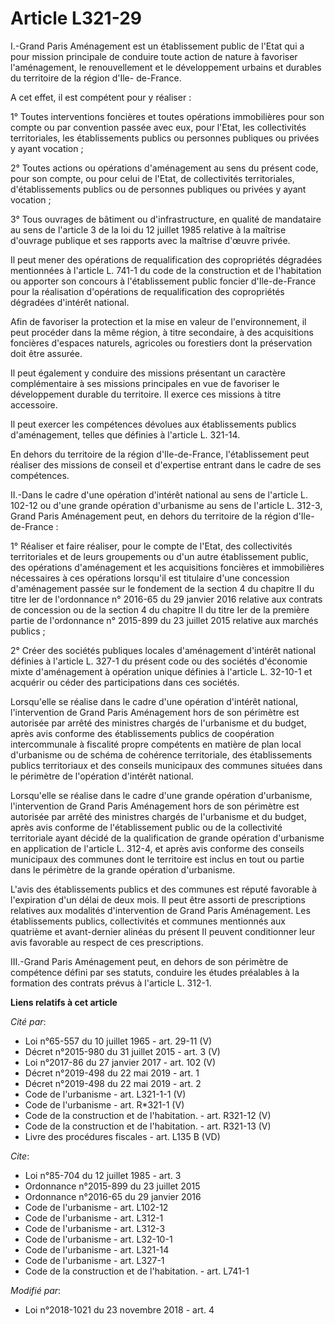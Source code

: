 # Article L321-29

I.-Grand Paris Aménagement est un établissement public de l'Etat qui a pour mission principale de conduire toute action de
nature à favoriser l'aménagement, le renouvellement et le développement urbains et durables du territoire de la région d'Ile-
de-France. 

A cet effet, il est compétent pour y réaliser : 

1° Toutes interventions foncières et toutes opérations immobilières pour son compte ou par convention passée avec eux, pour
l'Etat, les collectivités territoriales, les établissements publics ou personnes publiques ou privées y ayant vocation ; 

2° Toutes actions ou opérations d'aménagement au sens du présent code, pour son compte, ou pour celui de l'Etat, de
collectivités territoriales, d'établissements publics ou de personnes publiques ou privées y ayant vocation ; 

3° Tous ouvrages de bâtiment ou d'infrastructure, en qualité de mandataire au sens de l'article 3 de la loi du 12 juillet
1985 relative à la maîtrise d'ouvrage publique et ses rapports avec la maîtrise d'œuvre privée. 

Il peut mener des opérations de requalification des copropriétés dégradées mentionnées à l'article L. 741-1 du code de la
construction et de l'habitation ou apporter son concours à l'établissement public foncier d'Ile-de-France pour la réalisation
d'opérations de requalification des copropriétés dégradées d'intérêt national. 

Afin de favoriser la protection et la mise en valeur de l'environnement, il peut procéder dans la même région, à titre
secondaire, à des acquisitions foncières d'espaces naturels, agricoles ou forestiers dont la préservation doit être assurée. 

Il peut également y conduire des missions présentant un caractère complémentaire à ses missions principales en vue de
favoriser le développement durable du territoire. Il exerce ces missions à titre accessoire. 

Il peut exercer les compétences dévolues aux établissements publics d'aménagement, telles que définies à l'article L.
321-14. 

En dehors du territoire de la région d'Ile-de-France, l'établissement peut réaliser des missions de conseil et d'expertise
entrant dans le cadre de ses compétences. 

II.-Dans le cadre d'une opération d'intérêt national au sens de l'article L. 102-12 ou d'une grande opération d'urbanisme au
sens de l'article L. 312-3, Grand Paris Aménagement peut, en dehors du territoire de la région d'Ile-de-France : 

1° Réaliser et faire réaliser, pour le compte de l'Etat, des collectivités territoriales et de leurs groupements ou d'un
autre établissement public, des opérations d'aménagement et les acquisitions foncières et immobilières nécessaires à ces
opérations lorsqu'il est titulaire d'une concession d'aménagement passée sur le fondement de la section 4 du chapitre II du
titre Ier de l'ordonnance n° 2016-65 du 29 janvier 2016 relative aux contrats de concession ou de la section 4 du chapitre II
du titre Ier de la première partie de l'ordonnance n° 2015-899 du 23 juillet 2015 relative aux marchés publics ; 

2° Créer des sociétés publiques locales d'aménagement d'intérêt national définies à l'article L. 327-1 du présent code ou des
sociétés d'économie mixte d'aménagement à opération unique définies à l'article L. 32-10-1 et acquérir ou céder des
participations dans ces sociétés. 

Lorsqu'elle se réalise dans le cadre d'une opération d'intérêt national, l'intervention de Grand Paris Aménagement hors de
son périmètre est autorisée par arrêté des ministres chargés de l'urbanisme et du budget, après avis conforme des
établissements publics de coopération intercommunale à fiscalité propre compétents en matière de plan local d'urbanisme ou de
schéma de cohérence territoriale, des établissements publics territoriaux et des conseils municipaux des communes situées
dans le périmètre de l'opération d'intérêt national. 

Lorsqu'elle se réalise dans le cadre d'une grande opération d'urbanisme, l'intervention de Grand Paris Aménagement hors de
son périmètre est autorisée par arrêté des ministres chargés de l'urbanisme et du budget, après avis conforme de
l'établissement public ou de la collectivité territoriale ayant décidé de la qualification de grande opération d'urbanisme en
application de l'article L. 312-4, et après avis conforme des conseils municipaux des communes dont le territoire est inclus
en tout ou partie dans le périmètre de la grande opération d'urbanisme. 

L'avis des établissements publics et des communes est réputé favorable à l'expiration d'un délai de deux mois. Il peut être
assorti de prescriptions relatives aux modalités d'intervention de Grand Paris Aménagement. Les établissements publics,
collectivités et communes mentionnés aux quatrième et avant-dernier alinéas du présent II peuvent conditionner leur avis
favorable au respect de ces prescriptions. 

III.-Grand Paris Aménagement peut, en dehors de son périmètre de compétence défini par ses statuts, conduire les études
préalables à la formation des contrats prévus à l'article L. 312-1.

**Liens relatifs à cet article**

_Cité par_:

  - Loi n°65-557 du 10 juillet 1965 - art. 29-11 (V)
  - Décret n°2015-980 du 31 juillet 2015 - art. 3 (V)
  - Loi n°2017-86 du 27 janvier 2017 - art. 102 (V)
  - Décret n°2019-498 du 22 mai 2019 - art. 1
  - Décret n°2019-498 du 22 mai 2019 - art. 2
  - Code de l'urbanisme - art. L321-1-1 (V)
  - Code de l'urbanisme - art. R*321-1 (V)
  - Code de la construction et de l'habitation. - art. R321-12 (V)
  - Code de la construction et de l'habitation. - art. R321-13 (V)
  - Livre des procédures fiscales - art. L135 B (VD)

_Cite_:

  - Loi n°85-704 du 12 juillet 1985 - art. 3
  - Ordonnance n°2015-899 du 23 juillet 2015
  - Ordonnance n°2016-65 du 29 janvier 2016
  - Code de l'urbanisme - art. L102-12
  - Code de l'urbanisme - art. L312-1
  - Code de l'urbanisme - art. L312-3
  - Code de l'urbanisme - art. L32-10-1
  - Code de l'urbanisme - art. L321-14
  - Code de l'urbanisme - art. L327-1
  - Code de la construction et de l'habitation. - art. L741-1

_Modifié par_:

  - Loi n°2018-1021 du 23 novembre 2018 - art. 4
